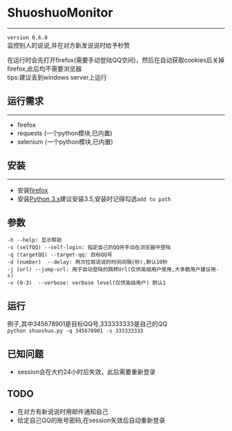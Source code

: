 # ShuoshuoMonitor  
---
`version 0.6.0`  
监控别人的说说,并在对方新发说说时给予秒赞  
  
在运行时会先打开firefox(需要手动登陆QQ空间)，然后在自动获取cookies后关掉firefox,此后均不需要浏览器  
tips:建议丢到windows server上运行

## 运行需求  
---
 - firefox  
 - requests (一个python模块,已内置)  
 - selenium (一个python模块,已内置)  
  
## 安装  
---
 - 安装[firefox](http://www.firefox.com.cn/)  
 - 安装[Python 3.x](https://www.python.org/downloads/)建议安装3.5,安装时记得勾选`add to path`  
   

## 参数  
    -h --help: 显示帮助  
    -s (selfQQ) --self-login: 指定自己的QQ并手动在浏览器中登陆  
    -q (targetQQ) --target-qq: 目标QQ号  
    -d (number)  --delay: 两次拉取说说的时间间隔(秒),默认10秒  
    -j (url) --jump-url: 用于自动登陆的跳转Url(仅供高级用户使用,大多数用户建议用-s)  
    -v (0-3)  --verbose: verbose level(仅供高级用户) 默认1  
 
## 运行  
例子,其中345678901是目标QQ号,333333333是自己的QQ  
`python shuoshuo.py -q 345678901 -s 333333333`  

## 已知问题  
 - session会在大约24小时后失效，此后需要重新登录  

## TODO  
 - 在对方有新说说时用邮件通知自己  
 - 给定自己QQ的账号密码,在session失效后自动重新登录  
